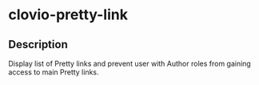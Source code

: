 # clovio-pretty-link

## Description

Display list of Pretty links and prevent user with Author roles from gaining access to main Pretty links.
